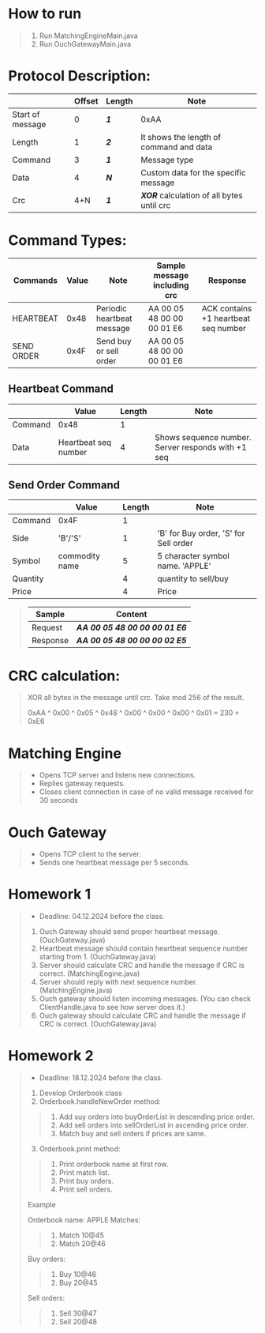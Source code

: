 
# How to run
> 1. Run MatchingEngineMain.java
> 2. Run OuchGatewayMain.java

# Protocol Description:


|                  | Offset | Length  | Note                                         |
|------------------|--------|---------|----------------------------------------------|
| Start of message | 0      | ***1*** | 0xAA                                         |
| Length           | 1      | ***2*** | It shows the length of command and data      |
| Command          | 3      | ***1*** | Message type                                 |
| Data             | 4      | ***N*** | Custom data for the specific message         |
| Crc              | 4+N    | ***1*** | ***XOR*** calculation of all bytes until crc |


# Command Types:

| Commands   | Value | Note                       | Sample message including crc | Response                             |
|------------|-------|----------------------------|------------------------------|--------------------------------------|
| HEARTBEAT  | 0x48  | Periodic heartbeat message | AA 00 05 48 00 00 00 01 E6   | ACK contains +1 heartbeat seq number |
| SEND ORDER | 0x4F  | Send buy or sell order     | AA 00 05 48 00 00 00 01 E6   | |


## Heartbeat Command

|         | Value                | Length | Note                                               |
|---------|----------------------|--------|----------------------------------------------------|
| Command | 0x48                 | 1      |                                                    |
| Data    | Heartbeat seq number | 4      | Shows sequence number. Server responds with +1 seq |

## Send Order Command

|            | Value          | Length | Note                                  |
|------------|----------------|--------|---------------------------------------|
| Command    | 0x4F           | 1      |                                       |
| Side       | 'B'/'S'        | 1      | 'B' for Buy order, 'S' for Sell order |
| Symbol     | commodity name | 5      | 5 character symbol name. 'APPLE'      |
| Quantity   |                | 4      | quantity to sell/buy                  |
| Price      |                | 4      | Price                                 |


>
>| Sample   | Content                          |
>|----------|----------------------------------|
>| Request  | ***AA 00 05 48 00 00 00 01 E6*** |
>| Response | ***AA 00 05 48 00 00 00 02 E5*** |


# CRC calculation:

> XOR all bytes in the message until crc. Take mod 256 of the result.
> 
> 0xAA ^ 0x00 ^ 0x05 ^ 0x48 ^ 0x00 ^ 0x00 ^ 0x00 ^ 0x01 = 230 = 0xE6

# Matching Engine

> - Opens TCP server and listens new connections.
> - Replies gateway requests.
> - Closes client connection in case of no valid message received for 30 seconds

# Ouch Gateway

> - Opens TCP client to the server.
> - Sends one heartbeat message per 5 seconds.



# Homework 1

> - Deadline: 04.12.2024 before the class.
> 
> 1. Ouch Gateway should send proper heartbeat message. (OuchGateway.java)
> 2. Heartbeat message should contain heartbeat sequence number starting from 1. (OuchGateway.java)
> 3. Server should calculate CRC and handle the message if CRC is correct. (MatchingEngine.java)
> 4. Server should reply with next sequence number. (MatchingEngine.java)
> 5. Ouch gateway should listen incoming messages. (You can check ClientHandle.java to see how server does it.)
> 6. Ouch gateway should calculate CRC and handle the message if CRC is correct. (OuchGateway.java)

# Homework 2

> - Deadline: 18.12.2024 before the class.
>
> 1. Develop Orderbook class
>2. Orderbook.handleNewOrder method:
>>   1. Add suy orders into buyOrderList in descending price order.
>>   2. Add sell orders into sellOrderList in ascending price order.
>>   3. Match buy and sell orders if prices are same.
> 3. Orderbook.print method:
>>    1. Print orderbook name at first row.
>>    2. Print match list.
>>    3. Print buy orders.
>>    4. Print sell orders.
>
> Example
> 
> Orderbook name: APPLE
> Matches:
>> 1. Match 10@45
>> 2. Match 20@46
>
> Buy orders:
>> 1. Buy 10@46
>> 2. Buy 20@45
>
> Sell orders:
>> 1. Sell 30@47
>> 2. Sell 20@48